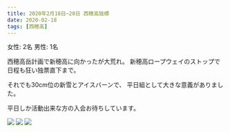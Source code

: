 ```yaml
---
title: 2020年2月18日~20日 西穂高独標
date: 2020-02-18
tags: [西穂高]
---
```


女性: 2名
男性: 1名

西穂高岳計画で新穂高に向かったが大荒れ。
新穂高ロープウェイのストップで日程も狂い独票直下まで。

それでも30cm位の新雪とアイスバーンで、
平日組として大きな意義がありました。

平日しか活動出来な方の入会お待ちしています。

![](/2020/02/18/20200218/1.jpg)
![](/2020/02/18/20200218/2.jpg)
![](/2020/02/18/20200218/3.jpg)
